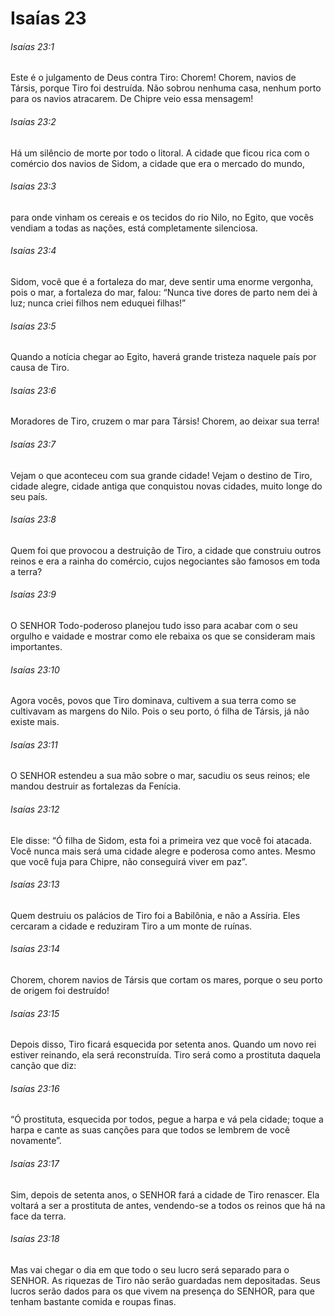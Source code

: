 # Isaías 23

###### Isaías 23:1

Este é o julgamento de Deus contra Tiro: Chorem! Chorem, navios de Társis, porque Tiro foi destruída. Não sobrou nenhuma casa, nenhum porto para os navios atracarem. De Chipre veio essa mensagem!

###### Isaías 23:2

Há um silêncio de morte por todo o litoral. A cidade que ficou rica com o comércio dos navios de Sidom, a cidade que era o mercado do mundo,

###### Isaías 23:3

para onde vinham os cereais e os tecidos do rio Nilo, no Egito, que vocês vendiam a todas as nações, está completamente silenciosa.

###### Isaías 23:4

Sidom, você que é a fortaleza do mar, deve sentir uma enorme vergonha, pois o mar, a fortaleza do mar, falou: “Nunca tive dores de parto nem dei à luz; nunca criei filhos nem eduquei filhas!”

###### Isaías 23:5

Quando a notícia chegar ao Egito, haverá grande tristeza naquele país por causa de Tiro.

###### Isaías 23:6

Moradores de Tiro, cruzem o mar para Társis! Chorem, ao deixar sua terra!

###### Isaías 23:7

Vejam o que aconteceu com sua grande cidade! Vejam o destino de Tiro, cidade alegre, cidade antiga que conquistou novas cidades, muito longe do seu país.

###### Isaías 23:8

Quem foi que provocou a destruição de Tiro, a cidade que construiu outros reinos e era a rainha do comércio, cujos negociantes são famosos em toda a terra?

###### Isaías 23:9

O SENHOR Todo-poderoso planejou tudo isso para acabar com o seu orgulho e vaidade e mostrar como ele rebaixa os que se consideram mais importantes.

###### Isaías 23:10

Agora vocês, povos que Tiro dominava, cultivem a sua terra como se cultivavam as margens do Nilo. Pois o seu porto, ó filha de Társis, já não existe mais.

###### Isaías 23:11

O SENHOR estendeu a sua mão sobre o mar, sacudiu os seus reinos; ele mandou destruir as fortalezas da Fenícia.

###### Isaías 23:12

Ele disse: “Ó filha de Sidom, esta foi a primeira vez que você foi atacada. Você nunca mais será uma cidade alegre e poderosa como antes. Mesmo que você fuja para Chipre, não conseguirá viver em paz”.

###### Isaías 23:13

Quem destruiu os palácios de Tiro foi a Babilônia, e não a Assíria. Eles cercaram a cidade e reduziram Tiro a um monte de ruínas.

###### Isaías 23:14

Chorem, chorem navios de Társis que cortam os mares, porque o seu porto de origem foi destruído!

###### Isaías 23:15

Depois disso, Tiro ficará esquecida por setenta anos. Quando um novo rei estiver reinando, ela será reconstruída. Tiro será como a prostituta daquela canção que diz:

###### Isaías 23:16

“Ó prostituta, esquecida por todos, pegue a harpa e vá pela cidade; toque a harpa e cante as suas canções para que todos se lembrem de você novamente”.

###### Isaías 23:17

Sim, depois de setenta anos, o SENHOR fará a cidade de Tiro renascer. Ela voltará a ser a prostituta de antes, vendendo-se a todos os reinos que há na face da terra.

###### Isaías 23:18

Mas vai chegar o dia em que todo o seu lucro será separado para o SENHOR. As riquezas de Tiro não serão guardadas nem depositadas. Seus lucros serão dados para os que vivem na presença do SENHOR, para que tenham bastante comida e roupas finas.

